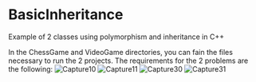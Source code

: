 # BasicInheritance
Example of 2 classes using polymorphism and inheritance in C++

In the ChessGame and VideoGame directories, you can fain the files necessary to run the 2 projects. The requirements for the 2 problems are the following: 
![Capture10](https://github.com/DragosTrandafir/BasicPolymorphism/assets/62999548/73d9d55b-43e9-4b7f-8131-dad9ea4a0d02)
![Capture11](https://github.com/DragosTrandafir/BasicPolymorphism/assets/62999548/69fcecd4-9b82-493b-b7ac-bcbce8d5a098)
![Capture30](https://github.com/DragosTrandafir/InheritanceOOP/assets/62999548/d7ffc5d6-54e4-44ea-af90-07631bfadfc4)
![Capture31](https://github.com/DragosTrandafir/InheritanceOOP/assets/62999548/49d8f7c8-7621-4f3a-837f-eae5ad20613f)
